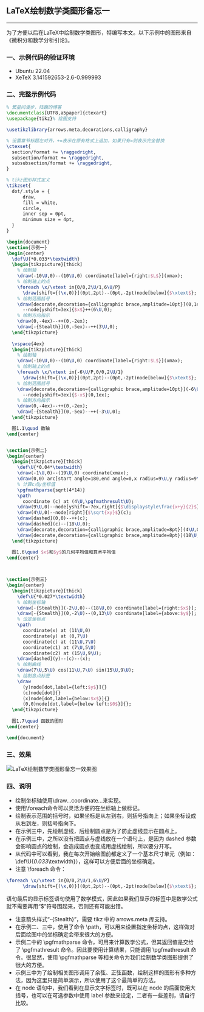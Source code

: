 ## LaTeX绘制数学类图形备忘一
---

为了方便以后在LaTeX中绘制数学类图形，特编写本文。以下示例中的图形来自《微积分和数学分析引论》。

### 一、示例代码的验证环境
- Ubuntu 22.04
- XeTeX 3.141592653-2.6-0.999993

### 二、完整示例代码
```latex
% 繁星间漫步，陆巍的博客
\documentclass[UTF8,a5paper]{ctexart}
\usepackage{tikz}% 绘图支持

\usetikzlibrary{arrows.meta,decorations,calligraphy}

% 设置章节标题左对齐，+=表示在原有格式上追加，如果只有=则表示完全替换
\ctexset{
  section/format += \raggedright,
  subsection/format += \raggedright,
  subsubsection/format += \raggedright,
}

% tikz图形样式定义
\tikzset{
  dot/.style = {
      draw,
      fill = white,
      circle,
      inner sep = 0pt,
      minimum size = 4pt,
  }
}

\begin{document}
\section{示例一}
\begin{center}
  \def\U{*0.033*\textwidth}
  \begin{tikzpicture}[thick]
    % 绘制轴
    \draw(-10\U,0)--(10\U,0) coordinate[label={right:$L$}](xmax);
    % 绘制轴上的点
    \foreach \x/\xtext in{0/0,2\U/1,6\U/P}
      \draw[shift={(\x,0)}](0pt,2pt)--(0pt,-2pt)node[below]{$\xtext$};
    % 绘制范围括号
    \draw[decorate,decoration={calligraphic brace,amplitude=10pt}](0,1ex)
      --node[yshift=3ex]{$x$}++(6\U,0);
    % 绘制方向指示
    \draw(0,-4ex)--++(0,-2ex);
    \draw[-{Stealth}](0,-5ex)--++(3\U,0);
  \end{tikzpicture}
  
  \vspace{4ex}
  \begin{tikzpicture}[thick]
    % 绘制轴
    \draw(-10\U,0)--(10\U,0) coordinate[label={right:$L$}](xmax);
    % 绘制轴上的点
    \foreach \x/\xtext in{-6\U/P,0/0,2\U/1}
      \draw[shift={(\x,0)}](0pt,2pt)--(0pt,-2pt)node[below]{$\xtext$};
    % 绘制范围括号
    \draw[decorate,decoration={calligraphic brace,amplitude=10pt}](-6\U,1ex)
      --node[yshift=3ex]{$-x$}(0,1ex);
    % 绘制方向指示
    \draw(0,-4ex)--++(0,-2ex);
    \draw[-{Stealth}](0,-5ex)--++(-3\U,0);
  \end{tikzpicture}

  图1.1\quad 数轴
\end{center}


\section{示例二}
\begin{center}
  \begin{tikzpicture}[thick]
    \def\U{*0.04*\textwidth}
    \draw(-1\U,0)--(19\U,0) coordinate(xmax);
    \draw(0,0) arc[start angle=180,end angle=0,x radius=9\U,y radius=9\U];
    % 计算c点y坐标值
    \pgfmathparse{sqrt(4*14)}
    \path
      coordinate (c) at (4\U,\pgfmathresult\U);
    \draw(9\U,0)--node[yshift=-7ex,right]{$\displaystyle\frac{x+y}{2}$}++(0,9\U);
    \draw(4\U,0)--node[right]{$\sqrt{xy}$}(c);
    \draw[dashed](0,0)--++(c);
    \draw[dashed](c)--(18\U,0);
    \draw[decorate,decoration={calligraphic brace,amplitude=8pt}](4\U,0)--node[yshift=-3.5ex]{x}(0,0);
    \draw[decorate,decoration={calligraphic brace,amplitude=8pt}](18\U,0)--node[yshift=-3.5ex]{y}(4\U,0);
  \end{tikzpicture}
  
  图1.6\quad $x$和$y$的几何平均值和算术平均值
\end{center}



\section{示例三}
\begin{center}
  \begin{tikzpicture}[thick]
    \def\U{*0.027*\textwidth}
    % 绘制坐标轴
    \draw[-{Stealth}](-2\U,0)--(18\U,0) coordinate[label={right:$x$}];
    \draw[-{Stealth}](0,-2\U)--(0,13\U) coordinate[label={above:$y$}];
    % 设定坐标点
    \path
      coordinate(x) at (11\U,0)
      coordinate(y) at (0,7\U)
      coordinate(c) at (11\U,7\U)
      coordinate(c1) at (7\U,5\U)
      coordinate(c2) at (15\U,9\U);
    \draw[dashed](y)--(c)--(x);
    % 绘制曲线
    \draw(7\U,5\U) cos(11\U,7\U) sin(15\U,9\U);
    % 绘制各点标签
    \draw
      (y)node[dot,label={left:$y$}]{}
      (c)node[dot]{}
      (x)node[dot,label={below:$x$}]{}
      (0,0)node[dot,label={below left:$0$}]{};
  \end{tikzpicture}
  
  图1.7\quad 函数的图形
\end{center}

\end{document}
```

### 三、效果
![LaTeX绘制数学类图形备忘一效果图](example1.png)

### 四、说明
- 绘制坐标轴使用\draw...coordinate...来实现。
- 使用\foreach命令可以灵活方便的在坐标轴上做标记。
- 绘制表示范围的括号时，如果坐标是从左到右，则括号指向上；如果坐标设成从右到左，则括号指向下。
- 在示例三中，先绘制虚线，后绘制圆点是为了防止虚线显示在圆点上。
- 在示例三中，之所以没有把圆点与虚线放在一个语句上，是因为 dashed 参数会影响圆点的绘制，会造成圆点也变成用虚线绘制，所以要分开写。
- 从代码中可以看到，我在每次开始绘图前都定义了一个基本尺寸单元（例如：\def\U{*0.033*\textwidth}），这样可以方便后面的坐标确定。
- 注意 \foreach 命令：
```latex
\foreach \x/\xtext in{0/0,2\U/1,6\U/P}
      \draw[shift={(\x,0)}](0pt,2pt)--(0pt,-2pt)node[below]{$\xtext$};
```
语句最后的显示标签语句使用了数学模式，因此如果我们显示的标签中是数学公式就不需要再用“\$”符号围起来，否则还有可能出错。
- 注意箭头样式“-{Stealth}”，需要 tikz 中的 arrows.meta 库支持。
- 在示例二、三中，使用了命令 \path，可以用来设置指定坐标的点，这样做对后面绘图中的坐标确定会带来很大的方便。
- 示例二中的 \pgfmathparse 命令，可用来计算数学公式，但其返回值是交给了 \pgfmathresult 命令。因此要使用计算结果，只能调用 \pgfmathresult 命令。很显然，使用 \pgfmathparse 等相关命令为我们绘制数学类图形提供了很大的方便。
- 示例三中为了绘制相关图形调用了余弦、正弦函数，绘制这样的图形有多种方法，因为这里只是简单演示，所以使用了这个最简单的方法。
- 在 node 语句中，我们看到在显示文字标签时，既可以在 node 的后面使用大括号，也可以在可选参数中使用 label 参数来设定，二者有一些差别，请自行比较。